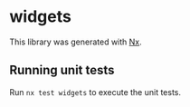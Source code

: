 # widgets

This library was generated with [Nx](https://nx.dev).

## Running unit tests

Run `nx test widgets` to execute the unit tests.
